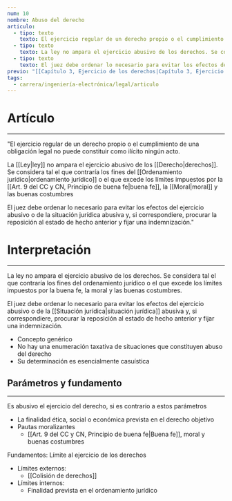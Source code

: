 ```yaml
---
num: 10
nombre: Abuso del derecho
articulo:
  - tipo: texto
    texto: El ejercicio regular de un derecho propio o el cumplimiento de una obligación legal no puede constituir como ilícito ningún acto.
  - tipo: texto
    texto: La ley no ampara el ejercicio abusivo de los derechos. Se considera tal el que contraría los fines del ordenamiento jurídico o el que excede los límites impuestos por la buena fe, la moral y las buenas costumbres.
  - tipo: texto
    texto: El juez debe ordenar lo necesario para evitar los efectos del ejercicio abusivo o de la situación jurídica abusiva y, si correspondiere, procurar la reposición al estado de hecho anterior y fijar una indemnización.
previo: "[[Capítulo 3, Ejercicio de los derechos|Capítulo 3, Ejercicio de los derechos]]"
tags:
  - carrera/ingeniería-electrónica/legal/articulo
---
```

# Artículo
---
"El ejercicio regular de un derecho propio o el cumplimiento de una obligación legal no puede constituir como ilícito ningún acto.

La [[Ley|ley]] no ampara el ejercicio abusivo de los [[Derecho|derechos]]. Se considera tal el que contraría los fines del [[Ordenamiento jurídico|ordenamiento jurídico]] o el que excede los límites impuestos por la [[Art. 9 del CC y CN, Principio de buena fe|buena fe]], la [[Moral|moral]] y las buenas costumbres

El juez debe ordenar lo necesario para evitar los efectos del ejercicio abusivo o de la situación jurídica abusiva y, si correspondiere, procurar la reposición al estado de hecho anterior y fijar una indemnización."

# Interpretación
---
La ley no ampara el ejercicio abusivo de los derechos. Se considera tal el que contraría los fines del ordenamiento jurídico o el que excede los límites impuestos por la buena fe, la moral y las buenas costumbres.

El juez debe ordenar lo necesario para evitar los efectos del ejercicio abusivo o de la [[Situación jurídica|situación jurídica]] abusiva y, si correspondiere, procurar la reposición al estado de hecho anterior y fijar una indemnización.

* Concepto genérico
* No hay una enumeración taxativa de situaciones que constituyen abuso del derecho
* Su determinación es esencialmente casuística

## Parámetros y fundamento
---
Es abusivo el ejercicio del derecho, si es contrario a estos parámetros
* La finalidad ética, social o económica prevista en el derecho objetivo
* Pautas moralizantes
	* [[Art. 9 del CC y CN, Principio de buena fe|Buena fe]], moral y buenas costumbres

Fundamentos:
	Límite al ejercicio de los derechos

* Límites externos:
	* [[Colisión de derechos]]
* Límites internos:
	* Finalidad prevista en el ordenamiento jurídico